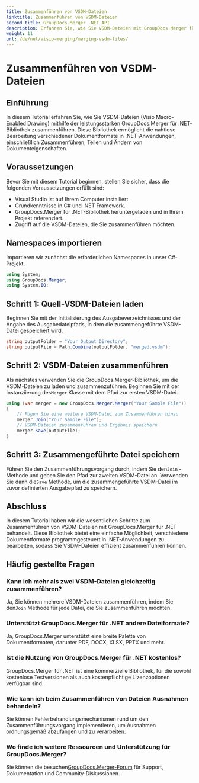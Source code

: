 ```yaml
---
title: Zusammenführen von VSDM-Dateien
linktitle: Zusammenführen von VSDM-Dateien
second_title: GroupDocs.Merger .NET API
description: Erfahren Sie, wie Sie VSDM-Dateien mit GroupDocs.Merger für .NET zusammenführen. Vereinfachen Sie Ihre Dokumentverwaltungsaufgaben mit dieser benutzerfreundlichen Bibliothek.
weight: 11
url: /de/net/visio-merging/merging-vsdm-files/
---
```


# Zusammenführen von VSDM-Dateien

## Einführung
In diesem Tutorial erfahren Sie, wie Sie VSDM-Dateien (Visio Macro-Enabled Drawing) mithilfe der leistungsstarken GroupDocs.Merger für .NET-Bibliothek zusammenführen. Diese Bibliothek ermöglicht die nahtlose Bearbeitung verschiedener Dokumentformate in .NET-Anwendungen, einschließlich Zusammenführen, Teilen und Ändern von Dokumenteigenschaften.
## Voraussetzungen
Bevor Sie mit diesem Tutorial beginnen, stellen Sie sicher, dass die folgenden Voraussetzungen erfüllt sind:
- Visual Studio ist auf Ihrem Computer installiert.
- Grundkenntnisse in C# und .NET Framework.
- GroupDocs.Merger für .NET-Bibliothek heruntergeladen und in Ihrem Projekt referenziert.
- Zugriff auf die VSDM-Dateien, die Sie zusammenführen möchten.

## Namespaces importieren
Importieren wir zunächst die erforderlichen Namespaces in unser C#-Projekt.
```csharp
using System; 
using GroupDocs.Merger;
using System.IO;
```
## Schritt 1: Quell-VSDM-Dateien laden
Beginnen Sie mit der Initialisierung des Ausgabeverzeichnisses und der Angabe des Ausgabedateipfads, in dem die zusammengeführte VSDM-Datei gespeichert wird.
```csharp
string outputFolder = "Your Output Directory";
string outputFile = Path.Combine(outputFolder, "merged.vsdm");
```
## Schritt 2: VSDM-Dateien zusammenführen
 Als nächstes verwenden Sie die GroupDocs.Merger-Bibliothek, um die VSDM-Dateien zu laden und zusammenzuführen. Beginnen Sie mit der Instanziierung des`Merger` Klasse mit dem Pfad zur ersten VSDM-Datei.
```csharp
using (var merger = new GroupDocs.Merger.Merger("Your Sample File"))
{
    // Fügen Sie eine weitere VSDM-Datei zum Zusammenführen hinzu
    merger.Join("Your Sample File");
    // VSDM-Dateien zusammenführen und Ergebnis speichern
    merger.Save(outputFile);
}
```
## Schritt 3: Zusammengeführte Datei speichern
Führen Sie den Zusammenführungsvorgang durch, indem Sie den`Join` -Methode und geben Sie den Pfad zur zweiten VSDM-Datei an. Verwenden Sie dann die`Save` Methode, um die zusammengeführte VSDM-Datei im zuvor definierten Ausgabepfad zu speichern.

## Abschluss
In diesem Tutorial haben wir die wesentlichen Schritte zum Zusammenführen von VSDM-Dateien mit GroupDocs.Merger für .NET behandelt. Diese Bibliothek bietet eine einfache Möglichkeit, verschiedene Dokumentformate programmgesteuert in .NET-Anwendungen zu bearbeiten, sodass Sie VSDM-Dateien effizient zusammenführen können.

## Häufig gestellte Fragen
### Kann ich mehr als zwei VSDM-Dateien gleichzeitig zusammenführen?
 Ja, Sie können mehrere VSDM-Dateien zusammenführen, indem Sie den`Join` Methode für jede Datei, die Sie zusammenführen möchten.
### Unterstützt GroupDocs.Merger für .NET andere Dateiformate?
Ja, GroupDocs.Merger unterstützt eine breite Palette von Dokumentformaten, darunter PDF, DOCX, XLSX, PPTX und mehr.
### Ist die Nutzung von GroupDocs.Merger für .NET kostenlos?
GroupDocs.Merger für .NET ist eine kommerzielle Bibliothek, für die sowohl kostenlose Testversionen als auch kostenpflichtige Lizenzoptionen verfügbar sind.
### Wie kann ich beim Zusammenführen von Dateien Ausnahmen behandeln?
Sie können Fehlerbehandlungsmechanismen rund um den Zusammenführungsvorgang implementieren, um Ausnahmen ordnungsgemäß abzufangen und zu verarbeiten.
### Wo finde ich weitere Ressourcen und Unterstützung für GroupDocs.Merger?
 Sie können die besuchen[GroupDocs.Merger-Forum](https://forum.groupdocs.com/c/merger/32) für Support, Dokumentation und Community-Diskussionen.